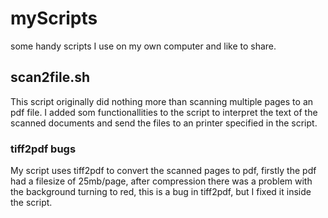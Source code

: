 # myScripts
some handy scripts I use on my own computer and like to share.

## scan2file.sh
This script originally did nothing more than scanning multiple pages to an pdf file. 
I added som functionallities to the script to interpret the text of the scanned documents and
send the files to an printer specified in the script.

### tiff2pdf bugs
My script uses tiff2pdf to convert the scanned pages to pdf, firstly the pdf had a filesize of 25mb/page, 
after compression there was a problem with the background turning to red, this is a bug in tiff2pdf, 
but I fixed it inside the script.
